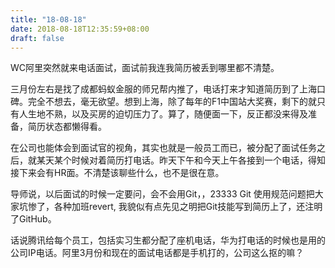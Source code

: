 ```yaml
---
title: "18-08-18"
date: 2018-08-18T12:35:59+08:00
draft: false
---
```


WC阿里突然就来电话面试，面试前我连我简历被丢到哪里都不清楚。

三月份左右是找了成都蚂蚁金服的师兄帮内推了，电话打来才知道简历到了上海口碑。完全不想去，毫无欲望。想到上海，除了每年的F1中国站大奖赛，剩下的就只有人生地不熟，以及买房的迫切压力了。算了，随便面一下，反正都没来得及准备，简历状态都懒得看。

在公司也能体会到面试官的视角，其实也就是一般员工而已，被分配了面试任务之后，就某天某个时候对着简历打电话。昨天下午和今天上午各接到一个电话，得知接下来会有HR面。不清楚该聊些什么，也不是很在意。

导师说，以后面试的时候一定要问，会不会用Git，，23333 Git 使用规范问题把大家坑惨了，各种加班revert, 我貌似有点先见之明把Git技能写到简历上了，还注明了GitHub。

话说腾讯给每个员工，包括实习生都分配了座机电话，华为打电话的时候也是用的公司IP电话。阿里3月份和现在的面试电话都是手机打的，公司这么抠的嘛？
